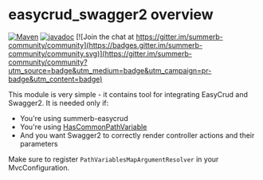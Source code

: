 # easycrud_swagger2 overview
[![Maven](https://img.shields.io/maven-central/v/com.github.skarpushin/summerb-easycrud_swagger2)](https://mvnrepository.com/artifact/com.github.skarpushin/summerb-easycrud_swagger2)
[![javadoc](https://javadoc.io/badge2/com.github.skarpushin/summerb-easycrud_swagger2/javadoc.svg)](https://javadoc.io/doc/com.github.skarpushin/summerb-easycrud_swagger2)
[![Join the chat at https://gitter.im/summerb-community/community](https://badges.gitter.im/summerb-community/community.svg)](https://gitter.im/summerb-community/community?utm_source=badge&utm_medium=badge&utm_campaign=pr-badge&utm_content=badge)

This module is very simple - it contains tool for integrating EasyCrud and Swagger2. It is needed only if:

 * You're using summerb-easycrud
 * You're using [HasCommonPathVariable](https://www.javadoc.io/doc/com.github.skarpushin/summerb-easycrud/latest/org/summerb/easycrud/rest/commonpathvars/HasCommonPathVariable.html)
 * And you want Swagger2 to correctly render controller actions and their parameters
 
Make sure to register `PathVariablesMapArgumentResolver` in your MvcConfiguration.
